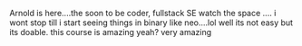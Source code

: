 Arnold is here....the soon to be coder, fullstack SE watch the space .... i wont stop till i start seeing things 
in binary like neo....lol
well its not easy but its doable. this course is amazing yeah? very amazing 